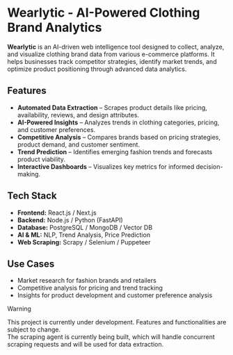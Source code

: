 # Wearlytic - AI-Powered Clothing Brand Analytics

**Wearlytic** is an AI-driven web intelligence tool designed to collect, analyze, and visualize clothing brand data from various e-commerce platforms. It helps businesses track competitor strategies, identify market trends, and optimize product positioning through advanced data analytics.

## Features
- **Automated Data Extraction** – Scrapes product details like pricing, availability, reviews, and design attributes.  
- **AI-Powered Insights** – Analyzes trends in clothing categories, pricing, and customer preferences.  
- **Competitive Analysis** – Compares brands based on pricing strategies, product demand, and customer sentiment.  
- **Trend Prediction** – Identifies emerging fashion trends and forecasts product viability.  
- **Interactive Dashboards** – Visualizes key metrics for informed decision-making.  

## Tech Stack
- **Frontend:** React.js / Next.js  
- **Backend:** Node.js / Python (FastAPI)  
- **Database:** PostgreSQL / MongoDB / Vector DB  
- **AI & ML:** NLP, Trend Analysis, Price Prediction  
- **Web Scraping:** Scrapy / Selenium / Puppeteer  

## Use Cases
- Market research for fashion brands and retailers  
- Competitive analysis for pricing and trend tracking  
- Insights for product development and customer preference analysis  

> [!Warning] 
> This project is currently under development. Features and functionalities are subject to change.  
> The scraping agent is currently being built, which will handle concurrent scraping requests and will be used for data extraction.
